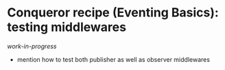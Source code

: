 # Conqueror recipe (Eventing Basics): testing middlewares

_work-in-progress_

- mention how to test both publisher as well as observer middlewares
